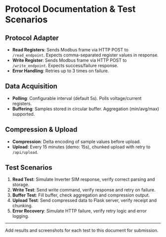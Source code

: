 # Protocol Documentation & Test Scenarios

## Protocol Adapter
- **Read Registers**: Sends Modbus frame via HTTP POST to `/read_endpoint`. Expects comma-separated register values in response.
- **Write Register**: Sends Modbus frame via HTTP POST to `/write_endpoint`. Expects success/failure response.
- **Error Handling**: Retries up to 3 times on failure.

## Data Acquisition
- **Polling**: Configurable interval (default 5s). Polls voltage/current registers.
- **Buffering**: Samples stored in circular buffer. Aggregation (min/avg/max) supported.

## Compression & Upload
- **Compression**: Delta encoding of sample values before upload.
- **Upload**: Every 15 minutes (demo: 15s), chunked upload with retry to `/api/upload`.

## Test Scenarios
1. **Read Test**: Simulate Inverter SIM response, verify correct parsing and storage.
2. **Write Test**: Send write command, verify response and retry on failure.
3. **Buffer Test**: Fill buffer, check aggregation and compression output.
4. **Upload Test**: Send compressed data to Flask server, verify receipt and chunking.
5. **Error Recovery**: Simulate HTTP failure, verify retry logic and error logging.

---

Add results and screenshots for each test to this document for submission.